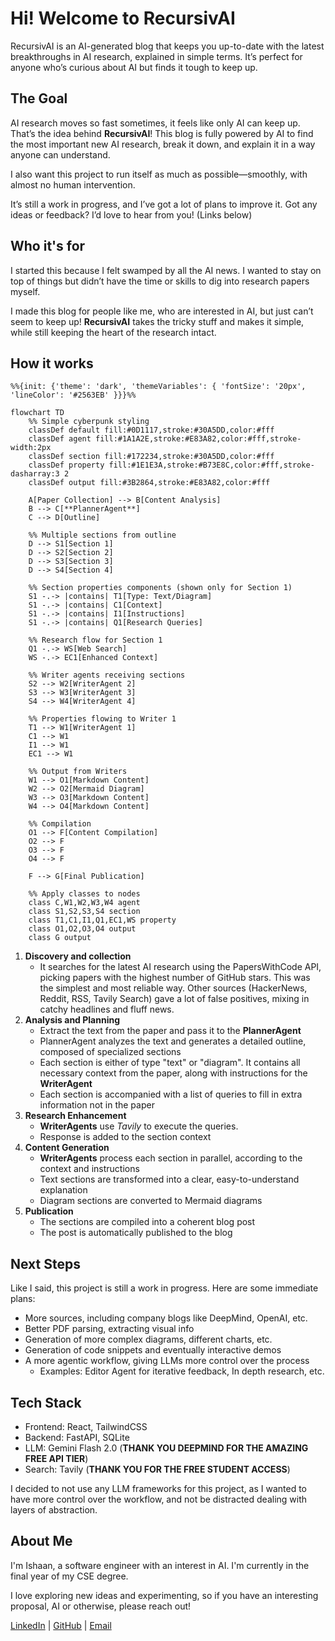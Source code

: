 # Hi! Welcome to RecursivAI
RecursivAI is an AI-generated blog that keeps you up-to-date with the latest breakthroughs in AI research, explained in simple terms. It’s perfect for anyone who’s curious about AI but finds it tough to keep up.

## The Goal
AI research moves so fast sometimes, it feels like only AI can keep up. That’s the idea behind **RecursivAI**! This blog is fully powered by AI to find the most important new AI research, break it down, and explain it in a way anyone can understand.

I also want this project to run itself as much as possible—smoothly, with almost no human intervention.

It’s still a work in progress, and I’ve got a lot of plans to improve it. Got any ideas or feedback? I’d love to hear from you! (Links below)

## Who it's for
I started this because I felt swamped by all the AI news. I wanted to stay on top of things but didn’t have the time or skills to dig into research papers myself.

I made this blog for people like me, who are interested in AI, but just can’t seem to keep up! **RecursivAI** takes the tricky stuff and makes it simple, while still keeping the heart of the research intact.

## How it works
```mermaid
%%{init: {'theme': 'dark', 'themeVariables': { 'fontSize': '20px', 'lineColor': '#2563EB' }}}%%

flowchart TD
    %% Simple cyberpunk styling
    classDef default fill:#0D1117,stroke:#30A5DD,color:#fff
    classDef agent fill:#1A1A2E,stroke:#E83A82,color:#fff,stroke-width:2px
    classDef section fill:#172234,stroke:#30A5DD,color:#fff
    classDef property fill:#1E1E3A,stroke:#B73E8C,color:#fff,stroke-dasharray:3 2
    classDef output fill:#3B2864,stroke:#E83A82,color:#fff
    
    A[Paper Collection] --> B[Content Analysis]
    B --> C[**PlannerAgent**]
    C --> D[Outline]
    
    %% Multiple sections from outline
    D --> S1[Section 1]
    D --> S2[Section 2]
    D --> S3[Section 3]
    D --> S4[Section 4]
    
    %% Section properties components (shown only for Section 1)
    S1 -.-> |contains| T1[Type: Text/Diagram]
    S1 -.-> |contains| C1[Context]
    S1 -.-> |contains| I1[Instructions]
    S1 -.-> |contains| Q1[Research Queries]
    
    %% Research flow for Section 1
    Q1 -.-> WS[Web Search]
    WS -.-> EC1[Enhanced Context]
    
    %% Writer agents receiving sections
    S2 --> W2[WriterAgent 2]
    S3 --> W3[WriterAgent 3]
    S4 --> W4[WriterAgent 4]
    
    %% Properties flowing to Writer 1
    T1 --> W1[WriterAgent 1]
    C1 --> W1
    I1 --> W1
    EC1 --> W1
    
    %% Output from Writers
    W1 --> O1[Markdown Content]
    W2 --> O2[Mermaid Diagram]
    W3 --> O3[Markdown Content]
    W4 --> O4[Markdown Content]
    
    %% Compilation
    O1 --> F[Content Compilation]
    O2 --> F
    O3 --> F
    O4 --> F
    
    F --> G[Final Publication]
    
    %% Apply classes to nodes
    class C,W1,W2,W3,W4 agent
    class S1,S2,S3,S4 section
    class T1,C1,I1,Q1,EC1,WS property
    class O1,O2,O3,O4 output
    class G output
```

1. **Discovery and collection**
    - It searches for the latest AI research using the PapersWithCode API, picking papers with the highest number of GitHub stars. This was the simplest and most reliable way. Other sources (HackerNews, Reddit, RSS, Tavily Search) gave a lot of false positives, mixing in catchy headlines and fluff news.
2. **Analysis and Planning**
    - Extract the text from the paper and pass it to the **PlannerAgent**
    - PlannerAgent analyzes the text and generates a detailed outline, composed of specialized sections
    - Each section is either of type "text" or "diagram". It contains all necessary context from the paper, along with instructions for the **WriterAgent**
    - Each section is accompanied with a list of queries to fill in extra information not in the paper
3. **Research Enhancement**
    - **WriterAgents** use *Tavily* to execute the queries.
    - Response is added to the section context
4. **Content Generation**
    - **WriterAgents** process each section in parallel, according to the context and instructions
    - Text sections are transformed into a clear, easy-to-understand explanation
    - Diagram sections are converted to Mermaid diagrams
5. **Publication**
    - The sections are compiled into a coherent blog post
    - The post is automatically published to the blog


## Next Steps
Like I said, this project is still a work in progress. Here are some immediate plans:
- More sources, including company blogs like DeepMind, OpenAI, etc.
- Better PDF parsing, extracting visual info
- Generation of more complex diagrams, different charts, etc.
- Generation of code snippets and eventually interactive demos
- A more agentic workflow, giving LLMs more control over the process
    - Examples: Editor Agent for iterative feedback, In depth research, etc. 

## Tech Stack
- Frontend: React, TailwindCSS
- Backend: FastAPI, SQLite
- LLM: Gemini Flash 2.0 (**THANK YOU DEEPMIND FOR THE AMAZING FREE API TIER**)
- Search: Tavily (**THANK YOU FOR THE FREE STUDENT ACCESS**)

I decided to not use any LLM frameworks for this project, as I wanted to have more control over the workflow, and not be distracted dealing with layers of abstraction.

## About Me
I'm Ishaan, a software engineer with an interest in AI. I'm currently in the final year of my CSE degree.

I love exploring new ideas and experimenting, so if you have an interesting proposal, AI or otherwise, please reach out!

[LinkedIn](https://www.linkedin.com/in/ishaan-bhartiya/) | [GitHub](https://github.com/ib565) | [Email](mailto:ish.bhartiya@gmail.com) 

